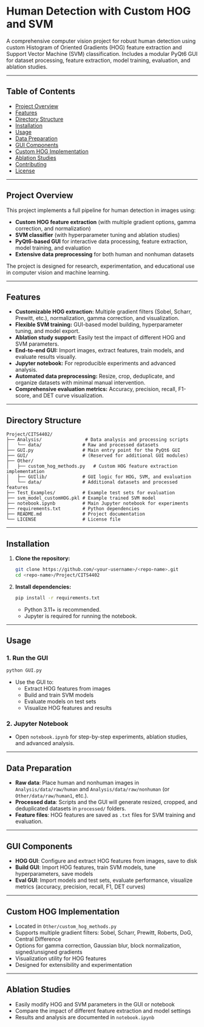# Human Detection with Custom HOG and SVM

A comprehensive computer vision project for robust human detection using custom Histogram of Oriented Gradients (HOG) feature extraction and Support Vector Machine (SVM) classification. Includes a modular PyQt6 GUI for dataset processing, feature extraction, model training, evaluation, and ablation studies.

---

## Table of Contents
- [Project Overview](#project-overview)
- [Features](#features)
- [Directory Structure](#directory-structure)
- [Installation](#installation)
- [Usage](#usage)
- [Data Preparation](#data-preparation)
- [GUI Components](#gui-components)
- [Custom HOG Implementation](#custom-hog-implementation)
- [Ablation Studies](#ablation-studies)
- [Contributing](#contributing)
- [License](#license)

---

## Project Overview
This project implements a full pipeline for human detection in images using:
- **Custom HOG feature extraction** (with multiple gradient options, gamma correction, and normalization)
- **SVM classifier** (with hyperparameter tuning and ablation studies)
- **PyQt6-based GUI** for interactive data processing, feature extraction, model training, and evaluation
- **Extensive data preprocessing** for both human and nonhuman datasets

The project is designed for research, experimentation, and educational use in computer vision and machine learning.

---

## Features

- **Customizable HOG extraction:** Multiple gradient filters (Sobel, Scharr, Prewitt, etc.), normalization, gamma correction, and visualization.
- **Flexible SVM training:** GUI-based model building, hyperparameter tuning, and model export.
- **Ablation study support:** Easily test the impact of different HOG and SVM parameters.
- **End-to-end GUI:** Import images, extract features, train models, and evaluate results visually.
- **Jupyter notebook:** For reproducible experiments and advanced analysis.
- **Automated data preprocessing:** Resize, crop, deduplicate, and organize datasets with minimal manual intervention.
- **Comprehensive evaluation metrics:** Accuracy, precision, recall, F1-score, and DET curve visualization.

---

## Directory Structure
```
Project/CITS4402/
├── Analysis/                # Data analysis and processing scripts
│   └── data/               # Raw and processed datasets
├── GUI.py                  # Main entry point for the PyQt6 GUI
├── GUI/                    # (Reserved for additional GUI modules)
├── Other/
│   ├── custom_hog_methods.py   # Custom HOG feature extraction implementation
│   ├── GUIlib/             # GUI logic for HOG, SVM, and evaluation
│   └── data/               # Additional datasets and processed features
├── Test_Examples/          # Example test sets for evaluation
├── svm_model_customHOG.pkl # Example trained SVM model
├── notebook.ipynb          # Main Jupyter notebook for experiments
├── requirements.txt        # Python dependencies
├── README.md               # Project documentation
└── LICENSE                 # License file
```

---

## Installation
1. **Clone the repository:**
   ```bash
   git clone https://github.com/<your-username>/<repo-name>.git
   cd <repo-name>/Project/CITS4402
   ```
2. **Install dependencies:**
   ```bash
   pip install -r requirements.txt
   ```
   - Python 3.11+ is recommended.
   - Jupyter is required for running the notebook.

---

## Usage
### 1. **Run the GUI**
```bash
python GUI.py
```
- Use the GUI to:
  - Extract HOG features from images
  - Build and train SVM models
  - Evaluate models on test sets
  - Visualize HOG features and results

### 2. **Jupyter Notebook**
- Open `notebook.ipynb` for step-by-step experiments, ablation studies, and advanced analysis.

---

## Data Preparation
- **Raw data**: Place human and nonhuman images in `Analysis/data/raw/human` and `Analysis/data/raw/nonhuman` (or `Other/data/raw/human1`, etc.).
- **Processed data**: Scripts and the GUI will generate resized, cropped, and deduplicated datasets in `processed/` folders.
- **Feature files**: HOG features are saved as `.txt` files for SVM training and evaluation.

---

## GUI Components
- **HOG GUI**: Configure and extract HOG features from images, save to disk
- **Build GUI**: Import HOG features, train SVM models, tune hyperparameters, save models
- **Eval GUI**: Import models and test sets, evaluate performance, visualize metrics (accuracy, precision, recall, F1, DET curves)

---

## Custom HOG Implementation
- Located in `Other/custom_hog_methods.py`
- Supports multiple gradient filters: Sobel, Scharr, Prewitt, Roberts, DoG, Central Difference
- Options for gamma correction, Gaussian blur, block normalization, signed/unsigned gradients
- Visualization utility for HOG features
- Designed for extensibility and experimentation

---

## Ablation Studies
- Easily modify HOG and SVM parameters in the GUI or notebook
- Compare the impact of different feature extraction and model settings
- Results and analysis are documented in `notebook.ipynb`

